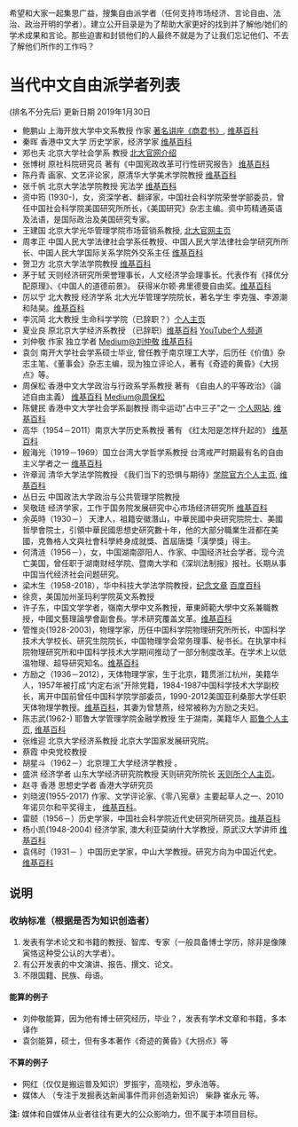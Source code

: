 希望和大家一起集思广益，搜集自由派学者（任何支持市场经济、言论自由、法治、政治开明的学者）。建立公开目录是为了帮助大家更好的找到并了解他/她们的学术成果和言论。那些迫害和封锁他们的人最终不就是为了让我们忘记他们、不去了解他们所作的工作吗？

# 当代中文自由派学者列表
(排名不分先后) 更新日期 2019年1月30日

* 鲍鹏山 上海开放大学中文系教授 作家 [著名讲座《商君书》](https://www.youtube.com/watch?v=eYHB5iKKzt0), [维基百科](https://zh.wikipedia.org/zh-hans/%E9%B2%8D%E9%B9%8F%E5%B1%B1)
* 秦晖 香港中文大学 历史学家，经济学家 [维基百科](https://zh.wikipedia.org/zh-hans/%E7%A7%A6%E6%99%96)
* 郑也夫 北京大学社会学系 教授 [北大官网介绍](http://www.shehui.pku.edu.cn/sz/content.aspx?nodeid=586)
* 张博树 原社科院研究员 著有《中国宪政改革可行性研究报告》 [维基百科](https://zh.wikipedia.org/zh/%E5%BC%A0%E5%8D%9A%E6%A0%91)
* 陈丹青 画家、文艺评论家，原清华大学美术学院教授 [维基百科](https://zh.wikipedia.org/zh-hans/%E9%99%88%E4%B8%B9%E9%9D%92)
* 张千帆 北京大学法学院教授 宪法学 [维基百科](https://zh.wikipedia.org/zh-hans/%E5%BC%A0%E5%8D%83%E5%B8%86)
* 资中筠 (1930-)，女，资深学者、翻译家，中国社会科学院荣誉学部委员，曾任中国社会科学院美国研究所所长，《美国研究》杂志主编。资中筠精通英语及法语，是国际政治及美国研究专家。
* 王建国 北京大学光华管理学院市场营销系教授, [北大官网主页](http://scholar.pku.edu.cn/jgwang/home)
* 周孝正 中国人民大学法律社会学系任教授、中国人民大学法律社会学研究所所长、中国人民大学国际关系学院外交系主任 [维基百科](https://zh.wikipedia.org/zh-hans/%E5%91%A8%E5%AD%9D%E6%AD%A3)
* 贺卫方 北京大学法学院教授 [维基百科](https://zh.wikipedia.org/zh-hans/%E8%B4%BA%E5%8D%AB%E6%96%B9) 
* 茅于轼 天则经济研究所荣誉理事长，人文经济学会理事长。代表作有《择优分配原理》、《中国人的道德前景》。 获得米尔顿·弗里德曼自由奖。[维基百科](https://zh.wikipedia.org/zh-hans/%E8%8C%85%E4%BA%8E%E8%BD%BC)
* 厉以宁 北大教授 经济学系 北大光华管理学院院长，著名学生 李克强、李源潮和陆昊。[维基百科](https://zh.wikipedia.org/zh-hans/%E5%8E%89%E4%BB%A5%E5%AE%81)
* 李沉简 北大教授 生命科学学院（已辞职？）[个人主页](http://scholar.pku.edu.cn/cjli/home)
* 夏业良 原北京大学经济系教授 （已辞职）[维基百科](https://zh.wikipedia.org/zh-hans/%E9%99%88%E4%B8%B9%E9%9D%92) [YouTube个人频道](https://www.youtube.com/channel/UCkHvF7S9qpBudjVvrjqz-8g)
* 刘仲敬 作家 独立学者 [Medium@刘仲敬](https://medium.com/@LiuZhongjing) [维基百科](https://zh.wikipedia.org/zh-hans/%E5%8A%89%E4%BB%B2%E6%95%AC)
* 袁剑 南开大学社会学系硕士毕业, 曾任教于南京理工大学，后历任《价值》杂志主笔、《董事会》杂志主编，现为独立评论人，著有《奇迹的黄昏》《大拐点》等。
* 周保松 香港中文大学政治与行政系学系教授 著有 《自由人的平等政治》（論述自由主義） [维基百科](https://zh.wikipedia.org/zh/%E5%91%A8%E4%BF%9D%E6%9D%BE) [Medium@周保松](https://medium.com/@pochungchow/%E5%81%9A%E4%B8%80%E9%9A%BB%E6%9C%89%E5%B0%8A%E5%9A%B4%E7%9A%84%E8%9B%8B-822345487ce4)
* 陈健民 香港中文大学社会学系副教授 雨伞运动"占中三子"之一 [个人网站](https://chankinman.wordpress.com/), [维基百科](https://zh.wikipedia.org/zh/%E9%99%B3%E5%81%A5%E6%B0%91_(%E7%A4%BE%E6%9C%83%E5%AD%B8%E8%80%85))
* 高华（1954－2011）南京大学历史系教授 著有 《红太阳是怎样升起的》 [维基百科](https://zh.wikipedia.org/zh-hans/%E9%AB%98%E5%8D%8E)
* 殷海光（1919－1969）国立台湾大学哲学系教授 台湾戒严时期最有名的自由主义学者之一 [维基百科](https://zh.wikipedia.org/zh/%E6%AE%B7%E6%B5%B7%E5%85%89)
* 许章润 清华大学法学院教授 《我们当下的恐惧与期待》[学院官方个人主页](https://www.tsinghua.edu.cn/publish/law/3563/2010/20101220194652775652930/20101220194652775652930_.html), [维基百科](https://zh.wikipedia.org/zh-hans/%E8%AE%B8%E7%AB%A0%E6%B6%A6)
* 丛日云 中国政法大学政治与公共管理学院教授
* 吴敬琏 经济学家，工作于国务院发展研究中心市场经济研究所 [维基百科](https://zh.wikipedia.org/zh-hans/%E5%90%B4%E6%95%AC%E7%90%8F)
* 余英時（1930－） 天津人，祖籍安徽潛山，中華民國中央研究院院士、美國哲學會院士，引領中華民國思想史研究數十年，他的大部分職業生涯都在美國，克魯格人文與社會科學終身成就獎、首屆唐獎「漢學獎」得主。
* 何清涟（1956－），女，中国湖南邵阳人、作家、中国经济社会学者。现今流亡美国，曾任职于湖南财经学院、暨南大学和《深圳法制报》报社。长期从事中国当代经济社会问题研究。 
* 梁木生（1958-2018），华中科技大学法学院教授，[纪念文章](https://www.jianshu.com/p/b718c669c38e) [百度百科](https://baike.baidu.com/item/%E6%A2%81%E6%9C%A8%E7%94%9F)
* 徐贲，美国加州圣玛利学院英文系教授
* 许子东，中国文学学者，嶺南大學中文系教授，華東師範大學中文系兼職教授，中國文藝理論學會副會長。学术研究覆盖文革。[维基百科]()
* 管惟炎(1928-2003)，物理学家，历任中国科学院物理研究所所长，中国科学技术大学校长、研究生院院长，中国物理学会常务理事、秘书长。在执掌中科院物理研究所和中国科学技术大学期间推动了一部分制度改革。在学术上以低温物理、超导研究知名。[维基百科](https://zh.wikipedia.org/zh-hans/%E7%AE%A1%E6%83%9F%E7%82%8E) 
* 方励之（1936－2012），天体物理学家，生于北京，籍贯浙江杭州，美籍华人，1957年被打成“内定右派”开除党籍，1984-1987中国科学技术大学副校长，离开中国前曾任中国科学院学部委员，1990-2012美国亚利桑那大学任职天体物理学教授。[维基百科](https://zh.wikipedia.org/zh-hans/%E6%96%B9%E5%8A%B1%E4%B9%8B)，其妻为曾慧燕，经常被称为方励之夫妇。
* 陈志武(1962-) 耶鲁大学管理学院金融学教授 生于湖南，美籍华人 [耶鲁个人主页](http://som.yale.edu/zhiwu-chen), [维基百科](https://zh.wikipedia.org/zh-hans/%E9%99%88%E5%BF%97%E6%AD%A6)
* 张维迎 北京大学经济系教授 北京大学国家发展研究院。
* 蔡霞 中央党校教授
* 胡星斗（1962－）北京理工大学经济学教授 。 
* 盛洪 经济学者 山东大学经济研究院教授 天则研究所院长 [天则所个人主页](http://unirule.cloud/index.php?c=article&id=2085&js=1)。
* 赵寻 香港 思想史学者 香港大学研究员
* 刘晓波(1955-2017) 作家、文学评论家、《零八宪章》主要起草人之一、2010年诺贝尔和平奖得主， [维基百科](https://zh.wikipedia.org/zh-hans/%E5%88%98%E6%99%93%E6%B3%A2)。
* 雷颐（1956－）历史学家，中国社会科学院近代史研究所研究员。[维基百科](https://zh.wikipedia.org/zh-hans/%E9%9B%B7%E9%A2%90)
* 杨小凯(1948-2004) 经济学家, 澳大利亚莫纳什大学教授，原武汉大学讲师 [维基百科](https://zh.wikipedia.org/zh-hans/%E6%9D%A8%E5%B0%8F%E5%87%AF)
* 袁伟时（1931－ ）中国历史学家，中山大学教授。研究方向为中国近代史。 [维基百科](https://zh.wikipedia.org/zh-hans/%E8%A2%81%E4%BC%9F%E6%97%B6)
  
  
  
## 说明  
### 收纳标准（根据是否为知识创造者）
1. 发表有学术论文和书籍的教授、智库、专家（一般具备博士学历，除非是像陳寅恪这种受公认的大学者）。
2. 有公开发表的中文演讲、报告、撰文、论文。
3. 不限国籍、民族、母语。

#### 能算的例子
* 刘仲敬能算，因为他有博士研究经历，毕业？，发表有学术文章和书籍，多本译作
* 袁剑能算，硕士，但有多本著作《奇迹的黄昏》《大拐点》等

#### 不算的例子
* 网红（仅仅是搬运普及知识）罗振宇，高晓松，罗永浩等。
* 媒体人 （专注于发掘表达新闻事件而非创造新知识） 柴静 崔永元 等。

__注:__ 媒体和自媒体从业者往往有更大的公众影响力，但不属于本项目目标。
